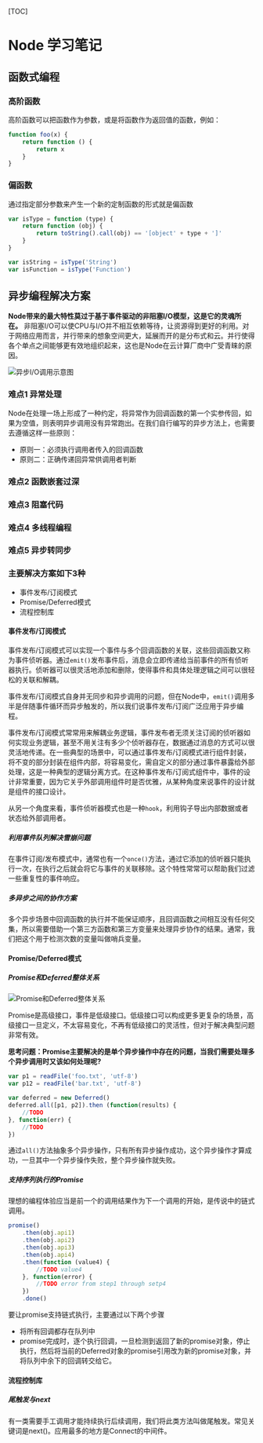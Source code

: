 [TOC]
# Node 学习笔记

## 函数式编程

### 高阶函数

高阶函数可以把函数作为参数，或是将函数作为返回值的函数，例如：

```js
function foo(x) {
    return function () {
        return x
    }
}
```

### 偏函数

通过指定部分参数来产生一个新的定制函数的形式就是偏函数

```js
var isType = function (type) {
    return function (obj) {
        return toString().call(obj) == '[object' + type + ']'
    }
}

var isString = isType('String')
var isFunction = isType('Function')
```

## 异步编程解决方案

**Node带来的最大特性莫过于基于事件驱动的非阻塞I/O模型，这是它的灵魂所在。**
非阻塞I/O可以使CPU与I/O并不相互依赖等待，让资源得到更好的利用。对于网络应用而言，并行带来的想象空间更大，延展而开的是分布式和云。并行使得各个单点之间能够更有效地组织起来，这也是Node在云计算厂商中广受青睐的原因。

![异步I/O调用示意图](http://ohg6w8k1d.bkt.clouddn.com/%E5%BC%82%E6%AD%A5I:O%E8%B0%83%E7%94%A8%E7%A4%BA%E6%84%8F%E5%9B%BE.png)

### 难点1 异常处理

Node在处理一场上形成了一种约定，将异常作为回调函数的第一个实参传回，如果为空值，则表明异步调用没有异常跑出。在我们自行编写的异步方法上，也需要去遵循这样一些原则：

* 原则一：必须执行调用者传入的回调函数
* 原则二：正确传递回异常供调用者判断

### 难点2 函数嵌套过深

### 难点3 阻塞代码

### 难点4 多线程编程

### 难点5 异步转同步

### 主要解决方案如下3种

* 事件发布/订阅模式
* Promise/Deferred模式
* 流程控制库

#### 事件发布/订阅模式

事件发布/订阅模式可以实现一个事件与多个回调函数的关联，这些回调函数又称为事件侦听器。通过`emit()`发布事件后，消息会立即传递给当前事件的所有侦听器执行。侦听器可以很灵活地添加和删除，使得事件和具体处理逻辑之间可以很轻松的关联和解耦。

事件发布/订阅模式自身并无同步和异步调用的问题，但在Node中，`emit()`调用多半是伴随事件循环而异步触发的，所以我们说事件发布/订阅广泛应用于异步编程。

事件发布/订阅模式常常用来解耦业务逻辑，事件发布者无须关注订阅的侦听器如何实现业务逻辑，甚至不用关注有多少个侦听器存在，数据通过消息的方式可以很灵活地传递。在一些典型的场景中，可以通过事件发布/订阅模式进行组件封装，将不变的部分封装在组件内部，将容易变化，需自定义的部分通过事件暴露给外部处理，这是一种典型的逻辑分离方式。在这种事件发布/订阅式组件中，事件的设计非常重要，因为它关乎外部调用组件时是否优雅，从某种角度来说事件的设计就是组件的接口设计。

从另一个角度来看，事件侦听器模式也是一种`hook`，利用钩子导出内部数据或者状态给外部调用者。

##### 利用事件队列解决雪崩问题

在事件订阅/发布模式中，通常也有一个`once()`方法，通过它添加的侦听器只能执行一次，在执行之后就会将它与事件的关联移除。这个特性常常可以帮助我们过滤一些重复性的事件响应。

##### 多异步之间的协作方案

 多个异步场景中回调函数的执行并不能保证顺序，且回调函数之间相互没有任何交集，所以需要借助一个第三方函数和第三方变量来处理异步协作的结果。通常，我们把这个用于检测次数的变量叫做哨兵变量。

#### Promise/Deferred模式

##### Promise和Deferred整体关系
![Promise和Deferred整体关系](http://ohg6w8k1d.bkt.clouddn.com/Promise%E5%92%8CDeferred%E6%95%B4%E4%BD%93%E5%85%B3%E7%B3%BB.png)

Promise是高级接口，事件是低级接口。低级接口可以构成更多更复杂的场景，高级接口一旦定义，不太容易变化，不再有低级接口的灵活性，但对于解决典型问题非常有效。

**思考问题：Promise主要解决的是单个异步操作中存在的问题，当我们需要处理多个异步调用时又该如何处理呢?**

```js
var p1 = readFile('foo.txt', 'utf-8')
var p12 = readFile('bar.txt', 'utf-8')

var deferred = new Deferred()
deferred.all([p1, p2]).then (function(results) {
    //TODO
}, function(err) {
    //TODO
})
```

通过`all()`方法抽象多个异步操作，只有所有异步操作成功，这个异步操作才算成功，一旦其中一个异步操作失败，整个异步操作就失败。

##### 支持序列执行的Promise

理想的编程体验应当是前一个的调用结果作为下一个调用的开始，是传说中的链式调用。

```js
promise()
    .then(obj.api1)
    .then(obj.api2)
    .then(obj.api3)
    .then(obj.api4)
    .then(function (value4) {
        //TODO value4
    }, function(error) {
        //TODO error from step1 through setp4
    })
    .done()
```

要让promise支持链式执行，主要通过以下两个步骤

* 将所有回调都存在队列中
* promise完成时，逐个执行回调，一旦检测到返回了新的promise对象，停止执行，然后将当前的Deferred对象的promise引用改为新的promise对象，并将队列中余下的回调转交给它。

#### 流程控制库

##### 尾触发与next

有一类需要手工调用才能持续执行后续调用，我们将此类方法叫做尾触发。常见关键词是next()。应用最多的地方是Connect的中间件。
